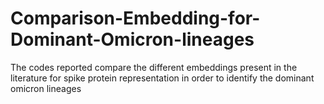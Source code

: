 # Comparison-Embedding-for-Dominant-Omicron-lineages
The codes reported compare the different embeddings present in the literature for spike protein representation in order to identify the dominant omicron lineages 
